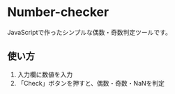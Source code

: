 # Number-checker

JavaScriptで作ったシンプルな偶数・奇数判定ツールです。

## 使い方

1. 入力欄に数値を入力
2. 「Check」ボタンを押すと、偶数・奇数・NaNを判定
